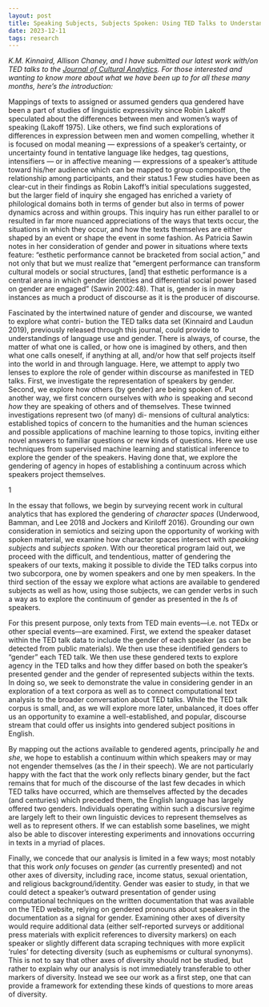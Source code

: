 ```yaml
---
layout: post
title: Speaking Subjects, Subjects Spoken: Using TED Talks to Understand Discursive Gender Formations
date: 2023-12-11
tags: research
---
```


*K.M. Kinnaird, Allison Chaney, and I have submitted our latest work with/on TED talks to the [Journal of Cultural Analytics](https://culturalanalytics.org/). For those interested and wanting to know more about what we have been up to for all these many months, here’s the introduction:* 

Mappings of texts to assigned or assumed genders qua gendered have been a part of studies of linguistic expressivity since Robin Lakoff speculated about the differences between men and women’s ways of speaking (Lakoff 1975). Like others, we find such explorations of differences in expression between men and women compelling, whether it is focused on modal meaning — expressions of a speaker’s certainty, or uncertainty found in tentative language like hedges, tag questions, intensifiers — or in affective meaning — expressions of a speaker’s attitude toward his/her audience which can be mapped to group composition, the relationship among participants, and their status.1 Few studies have been as clear-cut in their findings as Robin Lakoff’s initial speculations suggested, but the larger field of inquiry she engaged has enriched a variety of philological domains both in terms of gender but also in terms of power dynamics across and within groups. This inquiry has run either parallel to or resulted in far more nuanced appreciations of the ways that texts occur, the situations in which they occur, and how the texts themselves are either shaped by an event or shape the event in some fashion. As Patricia Sawin notes in her consideration of gender and power in situations where texts feature: “esthetic performance cannot be bracketed from social action,” and not only that but we must realize that “emergent performance can transform cultural models or social structures, [and] that esthetic performance is a central arena in which gender identities and differential social power based on gender are engaged” (Sawin 2002:48). That is, gender is in many instances as much a product of discourse as it is the producer of discourse.

Fascinated by the intertwined nature of gender and discourse, we wanted to explore what contri- bution the TED talks data set (Kinnaird and Laudun 2019), previously released through this journal, could provide to understandings of language use and gender. There is always, of course, the matter of what one is called, or how one is imagined by others, and then what one calls oneself, if anything at all, and/or how that self projects itself into the world in and through language. Here, we attempt to apply two lenses to explore the role of gender within discourse as manifested in TED talks. First, we investigate the representation of speakers by gender. Second, we explore how others (by gender) are being spoken of. Put another way, we first concern ourselves with *who* is speaking and second *how* they are speaking of others and of themselves. These twinned investigations represent two (of many) di- mensions of cultural analytics: established topics of concern to the humanities and the human sciences and possible applications of machine learning to those topics, inviting either novel answers to familiar questions or new kinds of questions. Here we use techniques from supervised machine learning and statistical inference to explore the gender of the speakers. Having done that, we explore the gendering of agency in hopes of establishing a continuum across which speakers project themselves.

1

In the essay that follows, we begin by surveying recent work in cultural analytics that has explored the gendering of *character spaces* (Underwood, Bamman, and Lee 2018 and Jockers and Kiriloff 2016). Grounding our own consideration in semiotics and seizing upon the opportunity of working with spoken material, we examine how character spaces intersect with *speaking subjects* and *subjects spoken*. With our theoretical program laid out, we proceed with the difficult, and tendentious, matter of gendering the speakers of our texts, making it possible to divide the TED talks corpus into two subcorpora, one by women speakers and one by men speakers. In the third section of the essay we explore what actions are available to gendered subjects as well as how, using those subjects, we can gender verbs in such a way as to explore the continuum of gender as presented in the *I*s of speakers.

For this present purpose, only texts from TED main events—i.e. not TEDx or other special events—are examined. First, we extend the speaker dataset within the TED talk data to include the gender of each speaker (as can be detected from public materials). We then use these identified genders to “gender” each TED talk. We then use these gendered texts to explore agency in the TED talks and how they differ based on both the speaker’s presented gender and the gender of represented subjects within the texts. In doing so, we seek to demonstrate the value in considering gender in an exploration of a text corpora as well as to connect computational text analysis to the broader conversation about TED talks. While the TED talk corpus is small, and, as we will explore more later, unbalanced, it does offer us an opportunity to examine a well-established, and popular, discourse stream that could offer us insights into gendered subject positions in English.

By mapping out the actions available to gendered agents, principally *he* and *she*, we hope to establish a continuum within which speakers may or may not engender themselves (as the *I* in their speech). We are not particularly happy with the fact that the work only reflects binary gender, but the fact remains that for much of the discourse of the last few decades in which TED talks have occurred, which are themselves affected by the decades (and centuries) which preceded them, the English language has largely offered two genders. Individuals operating within such a discursive regime are largely left to their own linguistic devices to represent themselves as well as to represent others. If we can establish some baselines, we might also be able to discover interesting experiments and innovations occurring in texts in a myriad of places.

Finally, we concede that our analysis is limited in a few ways; most notably that this work *only* focuses on *gender* (as currently presented) and not other axes of diversity, including race, income status, sexual orientation, and religious background/identity. Gender was easier to study, in that we could detect a speaker’s outward presentation of gender using computational techniques on the written documentation that was available on the TED website, relying on gendered pronouns about speakers in the documentation as a signal for gender. Examining other axes of diversity would require additional data (either self-reported surveys or additional press materials with explicit references to diversity markers) on each speaker or slightly different data scraping techniques with more explicit ‘rules’ for detecting diversity (such as euphemisms or cultural synonyms). This is not to say that other axes of diversity should not be studied, but rather to explain why our analysis is not immediately transferable to other markers of diversity. Instead we see our work as a first step, one that can provide a framework for extending these kinds of questions to more areas of diversity.